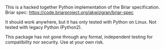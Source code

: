 This is a hacked together Python implementation of the Briar specification.
Briar spec: https://code.briarproject.org/akwizgran/briar-spec

It should work anywhere, but it has only tested with Python on Linux.  Not
tested with legacy Python (Python2).

This package has not gone through any formal, independent testing for
compatibility nor security.  Use at your own risk.
